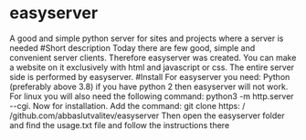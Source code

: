 # easyserver
A good and simple python server for sites and projects where a server is needed
#Short description
Today there are few good, simple and convenient server clients. Therefore easyserver was created. You can make a website on it exclusively with html and javascript or css. The entire server side is performed by easyserver.
#Install
For easyserver you need: Python (preferably above 3.8) if you have python 2 then easyserver will not work. For linux you will also need the following command: python3 -m http.server --cgi. Now for installation. Add the command: git clone https: / /github.com/abbaslutvalitev/easyserver Then open the easyserver folder and find the usage.txt file and follow the instructions there
